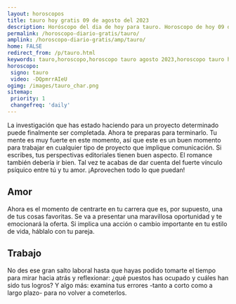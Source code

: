 ```yaml
---
layout: horoscopos
title: tauro hoy gratis 09 de agosto del 2023 
description: Horóscopo del dia de hoy para tauro. Horoscopo de hoy 09 de agosto del 2023. Las predicciones de amor, trabajo, vida personal gratis.
permalink: /horoscopo-diario-gratis/tauro/
amplink: /horoscopo-diario-gratis/amp/tauro/
home: FALSE
redirect_from: /p/tauro.html
keywords: tauro,horoscopo,horoscopo tauro agosto 2023,horoscopo tauro hoy,tarot tauro agosto 2023,horoscopo tauro,tarot tauro hoy,horoscopo de hoy,horoscopo diario,tarot del amor,horoscopo de hoy tauro,horoscopo diario del tarot, Horoscopo de hoy tauro 09 de agosto del 2023,horóscopo del día,signos zodiacales 2023, el horoscopo de hoy
horoscopo:
 signo: tauro
 video: -DQpmrrAIeU
ogimg: /images/tauro_char.png
sitemap:
 priority: 1
 changefreq: 'daily'
---
```



La investigación que has estado haciendo para un proyecto determinado puede finalmente ser completada. Ahora te preparas para terminarlo. Tu mente es muy fuerte en este momento, así que este es un buen momento para trabajar en cualquier tipo de proyecto que implique comunicación. Si escribes, tus perspectivas editoriales tienen buen aspecto. El romance también debería ir bien. Tal vez te acabas de dar cuenta del fuerte vínculo psíquico entre tú y tu amor. ¡Aprovechen todo lo que puedan!

## Amor

Ahora es el momento de centrarte en tu carrera que es, por supuesto, una de tus cosas favoritas. Se va a presentar una maravillosa oportunidad y te emocionará la oferta. Si implica una acción o cambio importante en tu estilo de vida, háblalo con tu pareja.

## Trabajo

No des ese gran salto laboral hasta que hayas podido tomarte el tiempo para mirar hacia atrás y reflexionar: ¿qué puestos has ocupado y cuáles han sido tus logros? Y algo más: examina tus errores -tanto a corto como a largo plazo- para no volver a cometerlos.